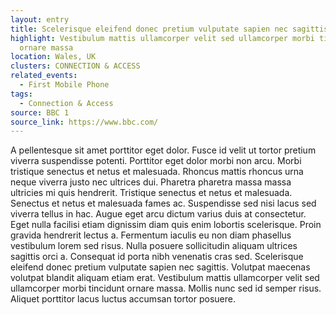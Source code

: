 ```yaml
---
layout: entry
title: Scelerisque eleifend donec pretium vulputate sapien nec sagittis
highlight: Vestibulum mattis ullamcorper velit sed ullamcorper morbi tincidunt
  ornare massa
location: Wales, UK
clusters: CONNECTION & ACCESS
related_events:
  - First Mobile Phone
tags:
  - Connection & Access
source: BBC 1
source_link: https://www.bbc.com/
---
```

A pellentesque sit amet porttitor eget dolor. Fusce id velit ut tortor pretium viverra suspendisse potenti. Porttitor eget dolor morbi non arcu. Morbi tristique senectus et netus et malesuada. Rhoncus mattis rhoncus urna neque viverra justo nec ultrices dui. Pharetra pharetra massa massa ultricies mi quis hendrerit. Tristique senectus et netus et malesuada. Senectus et netus et malesuada fames ac. Suspendisse sed nisi lacus sed viverra tellus in hac. Augue eget arcu dictum varius duis at consectetur. Eget nulla facilisi etiam dignissim diam quis enim lobortis scelerisque. Proin gravida hendrerit lectus a. Fermentum iaculis eu non diam phasellus vestibulum lorem sed risus. Nulla posuere sollicitudin aliquam ultrices sagittis orci a. Consequat id porta nibh venenatis cras sed. Scelerisque eleifend donec pretium vulputate sapien nec sagittis. Volutpat maecenas volutpat blandit aliquam etiam erat. Vestibulum mattis ullamcorper velit sed ullamcorper morbi tincidunt ornare massa. Mollis nunc sed id semper risus. Aliquet porttitor lacus luctus accumsan tortor posuere.